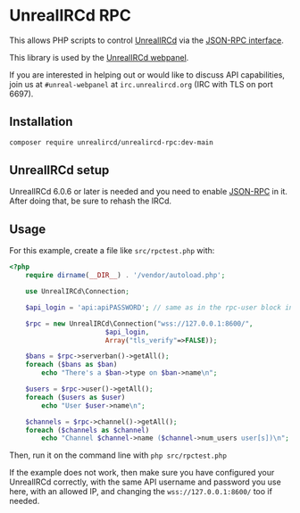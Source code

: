 UnrealIRCd RPC
==============

This allows PHP scripts to control [UnrealIRCd](https://www.unrealircd.org/)
via the [JSON-RPC interface](https://www.unrealircd.org/docs/JSON-RPC).

This library is used by the
[UnrealIRCd webpanel](https://github.com/unrealircd/unrealircd-webpanel/).

If you are interested in helping out or would like to discuss API
capabilities, join us at `#unreal-webpanel` at `irc.unrealircd.org`
(IRC with TLS on port 6697).

Installation
------------
```bash
composer require unrealircd/unrealircd-rpc:dev-main
```

UnrealIRCd setup
-----------------
UnrealIRCd 6.0.6 or later is needed and you need to enable
[JSON-RPC](https://www.unrealircd.org/docs/JSON-RPC) in it.
After doing that, be sure to rehash the IRCd.

Usage
-----
For this example, create a file like `src/rpctest.php` with:
```php
<?php
    require dirname(__DIR__) . '/vendor/autoload.php';

    use UnrealIRCd\Connection;

    $api_login = 'api:apiPASSWORD'; // same as in the rpc-user block in UnrealIRCd

    $rpc = new UnrealIRCd\Connection("wss://127.0.0.1:8600/",
                        $api_login,
                        Array("tls_verify"=>FALSE));

    $bans = $rpc->serverban()->getAll();
    foreach ($bans as $ban)
        echo "There's a $ban->type on $ban->name\n";

    $users = $rpc->user()->getAll();
    foreach ($users as $user)
        echo "User $user->name\n";

    $channels = $rpc->channel()->getAll();
    foreach ($channels as $channel)
        echo "Channel $channel->name ($channel->num_users user[s])\n";
```
Then, run it on the command line with `php src/rpctest.php`

If the example does not work, then make sure you have configured your
UnrealIRCd correctly, with the same API username and password you use
here, with an allowed IP, and changing the `wss://127.0.0.1:8600/` too
if needed.
